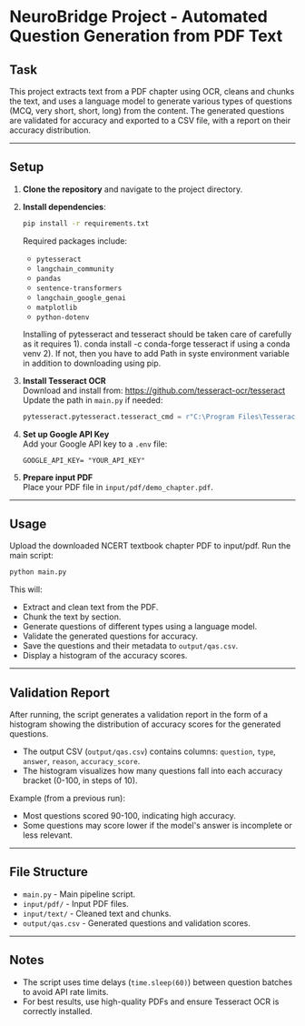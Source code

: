 # NeuroBridge Project - Automated Question Generation from PDF Text

## Task

This project extracts text from a PDF chapter using OCR, cleans and chunks the text, and uses a language model to generate various types of questions (MCQ, very short, short, long) from the content. The generated questions are validated for accuracy and exported to a CSV file, with a report on their accuracy distribution.

---

## Setup

1. **Clone the repository** and navigate to the project directory.

2. **Install dependencies**:
   ```sh
   pip install -r requirements.txt
   ```
   Required packages include:
   - `pytesseract`
   - `langchain_community`
   - `pandas`
   - `sentence-transformers`
   - `langchain_google_genai`
   - `matplotlib`
   - `python-dotenv`
   
   Installing of pytesseract and tesseract should be taken care of carefully as it requires
   1). conda install -c conda-forge tesseract if using a conda venv
   2). If not, then you have to add Path in syste environment variable in addition to downloading using pip.

3. **Install Tesseract OCR**  
   Download and install from: https://github.com/tesseract-ocr/tesseract  
   Update the path in `main.py` if needed:
   ```python
   pytesseract.pytesseract.tesseract_cmd = r"C:\Program Files\Tesseract-OCR\tesseract.exe"
   ```

4. **Set up Google API Key**  
   Add your Google API key to a `.env` file:
   ```
   GOOGLE_API_KEY= "YOUR_API_KEY"
   ```

5. **Prepare input PDF**  
   Place your PDF file in `input/pdf/demo_chapter.pdf`.

---

## Usage
Upload the downloaded NCERT textbook chapter PDF to input/pdf.
Run the main script:
```sh
python main.py
```

This will:
- Extract and clean text from the PDF.
- Chunk the text by section.
- Generate questions of different types using a language model.
- Validate the generated questions for accuracy.
- Save the questions and their metadata to `output/qas.csv`.
- Display a histogram of the accuracy scores.

---

## Validation Report

After running, the script generates a validation report in the form of a histogram showing the distribution of accuracy scores for the generated questions.

- The output CSV (`output/qas.csv`) contains columns: `question`, `type`, `answer`, `reason`, `accuracy_score`.
- The histogram visualizes how many questions fall into each accuracy bracket (0-100, in steps of 10).

Example (from a previous run):

- Most questions scored 90-100, indicating high accuracy.
- Some questions may score lower if the model's answer is incomplete or less relevant.

---

## File Structure

- `main.py` - Main pipeline script.
- `input/pdf/` - Input PDF files.
- `input/text/` - Cleaned text and chunks.
- `output/qas.csv` - Generated questions and validation scores.

---

## Notes

- The script uses time delays (`time.sleep(60)`) between question batches to avoid API rate limits.
- For best results, use high-quality PDFs and ensure Tesseract OCR is correctly installed.